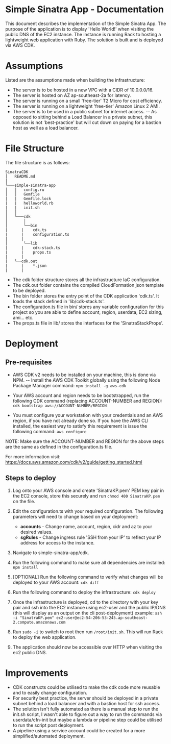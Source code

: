 # Simple Sinatra App - Documentation

This document describes the implementation of the Simple Sinatra App. The purpose of the application is to display 'Hello World!' when visiting the public DNS of the EC2 instance. The instance is running Rack to hosting a lightweight web application with Ruby. The solution is built and is deployed via AWS CDK.

# Assumptions
Listed are the assumptions made when building the infrastructure:

- The server is to be hosted in a new VPC with a CIDR of 10.0.0.0/16.
- The server is hosted on AZ ap-southeast-2a for latency.
- The server is running on a small 'free-tier' T2 Micro for cost efficiency.
- The server is running on a lightweight 'free-tier' Amazon Linux 2 AMI.
- The server is to be used in a public subnet for internet access.
-- As opposed to sitting behind a Load Balancer in a private subnet, this solution is not 'best-practice' but will cut down on paying for a bastion host as well as a load balancer.

# File Structure

The file structure is as follows:

```
SinatraCDK
│   README.md
|
└───simple-sinatra-app
│   │   config.ru
│   │   Gemfile
|   |	Gemfile.lock
|   |	helloworld.rb
|   |	init.sh
│   │
│   └───cdk
│       │   
│   	└──bin
|	   |	cdk.ts
|	   |	configuration.ts
|	   |
│   	└──lib
|	   |	cdk-stack.ts
|	   |	props.ts
|	   |
| 	└──cdk.out
|	   |	*.json
|	   | 
```

- The cdk folder structure stores all the infrastructure IaC configuration.
- The cdk.out folder contains the compiled CloudFormation json template to be deployed.
- The bin folder stores the entry point of the CDK application 'cdk.ts'. It loads the stack defined in 'lib/cdk-stack.ts'.
- The configuration.ts file in bin/ stores any variable configuration for this project so you are able to define account, region, userdata, EC2 sizing, ami... etc.
- The props.ts file in lib/ stores the interfaces for the 'SinatraStackProps'.

# Deployment

## Pre-requisites

- AWS CDK v2 needs to be installed on your machine, this is done via NPM.
-- Install the AWS CDK Toolkit globally using the following Node Package Manager command:
`npm install -g aws-cdk`

- Your AWS account and region needs to be bootstrapped, run the following CDK command (replacing ACCOUNT-NUMBER and REGION):
`cdk bootstrap aws://ACCOUNT-NUMBER/REGION`

- You must configure your workstation with your credentials and an AWS region, if you have not already done so. If you have the AWS CLI installed, the easiest way to satisfy this requirement is issue the following command:
`aws configure`

NOTE: Make sure the ACCOUNT-NUMBER and REGION for the above steps are the same as defined in the configuration.ts file.

For more information visit:
https://docs.aws.amazon.com/cdk/v2/guide/getting_started.html

## Steps to deploy

1. Log onto your AWS console and create 'SinatraKP.pem' PEM key pair in the EC2 console, store this securely and run `chmod 400 SinatraKP.pem` on the file.
2. Edit the configuration.ts with your required configuration. The following parameters will need to change based on your deployment:

	* **accounts** - Change name, account, region, cidr and az to your desired values.
	* **sgRules** - Change ingress rule 'SSH from your IP' to reflect your IP address for access to the instance.
 
3. Navigate to simple-sinatra-app/cdk.
4. Run the following command to make sure all dependencies are installed:
`npm install`
5. [OPTIONAL] Run the following command to verify what changes will be deployed to your AWS account:
`cdk diff`
7. Run the following command to deploy the infrastructure:
`cdk deploy`
6. Once the infrastructure is deployed, cd to the directory with your key pair and ssh into the EC2 instance using ec2-user and the public IP/DNS (this will display as an output on the cli post-deployment)
example: `ssh -i "SinatraKP.pem" ec2-user@ec2-54-206-53-245.ap-southeast-2.compute.amazonaws.com`
7. Run `sudo -i` to switch to root then run `/root/init.sh`. This will run Rack to deploy the web application.
8. The application should now be accessible over HTTP when visiting the ec2 public DNS.

# Improvements

- CDK constructs could be utilised to make the cdk code more reusable and to easily change configuration.
- For security best practice, the server should be deployed in a private subnet behind a load balancer and with a bastion host for ssh access.
- The solution isn't fully automated as there is a manual step to run the init.sh script, I wasn't able to figure out a way to run the commands via userdata/cfn-init but maybe a lambda or pipeline step could be utilised to run the script post deployment.
- A pipeline using a service account could be created for a more simplified/automated deployment.
